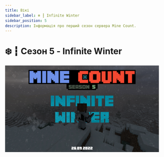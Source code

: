 ```yaml
---
title: Вікі
sidebar_label: ❄️ ┇ Infinite Winter
sidebar_position: 5
description: Інформація про перший сезон сервера Mine Count.
---
```

# ❄️ ┇ Сезон 5 - Infinite Winter

![1708958661929](image/infinite-winter/1708958661929.png)
